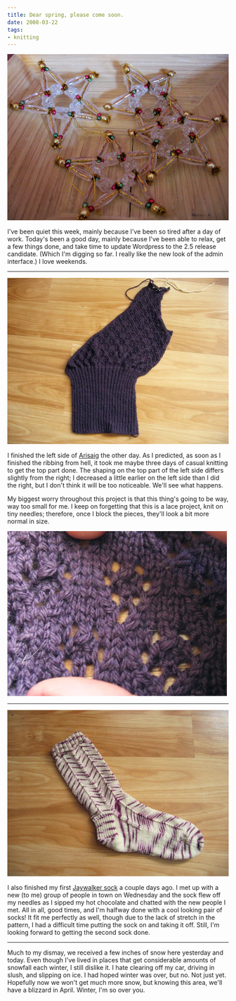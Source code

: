 ```yaml
---
title: Dear spring, please come soon.
date: 2008-03-22
tags:
- knitting
---
```

![Christmas ornaments.](../../images/star_ornaments.jpg "Christmas stars, in March.")

I've been quiet this week, mainly because I've been so tired after a day of work. Today's been a good day, mainly because I've been able to relax, get a few things done, and take time to update Wordpress to the 2.5 release candidate. (Which I'm digging so far. I really like the new look of the admin interface.) I love weekends.

***

![The side of a knit sweater.](../../images/one_side_of_arisaig.jpg)

I finished the left side of [Arisaig](http://knitty.com/ISSUEfall05/PATTarisaig.html) the other day. As I predicted, as soon as I finished the ribbing from hell, it took me maybe three days of casual knitting to get the top part done. The shaping on the top part of the left side differs slightly from the right; I decreased a little earlier on the left side than I did the right, but I don't think it will be too noticeable. We'll see what happens.

My biggest worry throughout this project is that this thing's going to be way, way too small for me. I keep on forgetting that this is a lace project, knit on tiny needles; therefore, once I block the pieces, they'll look a bit more normal in size.

![Closeup of a knit sweater.](../../images/closeup_of_lace_pattern.jpg "This is what the lace pattern will look like once this is blocked.")

***

![A finished knit sock.](../../images/jaywalker_halfway_done.jpg)

I also finished my first [Jaywalker sock](http://www.magknits.com/Sept05/patterns/jaywalker.htm) a couple days ago. I met up with a new (to me) group of people in town on Wednesday and the sock flew off my needles as I sipped my hot chocolate and chatted with the new people I met. All in all, good times, and I'm halfway done with a cool looking pair of socks! It fit me perfectly as well, though due to the lack of stretch in the pattern, I had a difficult time putting the sock on and taking it off. Still, I'm looking forward to getting the second sock done.

***

Much to my dismay, we received a few inches of snow here yesterday and today. Even though I've lived in places that get considerable amounts of snowfall each winter, I still dislike it. I hate clearing off my car, driving in slush, and slipping on ice. I had hoped winter was over, but no. Not just yet. Hopefully now we won't get much more snow, but knowing this area, we'll have a blizzard in April. Winter, I'm so over you.

